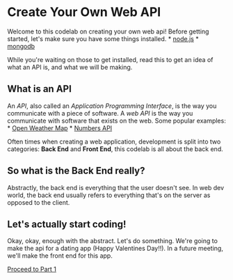 # Create Your Own Web API

Welcome to this codelab on creating your own web api! Before getting started, let's make sure you have some things installed.
	* [node.js](nodejs.org/en/download)
	* [mongodb](https://docs.mongodb.com/manual/installation/)

While you're waiting on those to get installed, read this to get an idea of what an API is, and what we will be making.

## What is an API
An _API_, also called an _Application Programming Interface_, is the way you communicate with a piece of software. A _web API_ is the way you communicate with software that exists on the web. Some popular examples:
	* [Open Weather Map](http://openweathermap.org/API)
	* [Numbers API](http://numbersapi.com/#42)

Often times when creating a web application, development is split into two categories: **Back End** and **Front End**, this codelab is all about the back end.

## So what is the Back End really?
Abstractly, the back end is everything that the user doesn't see. In web dev world, the back end usually refers to everything that's on the server as opposed to the client.

## Let's actually start coding!
Okay, okay, enough with the abstract. Let's do something. We're going to make the api for a dating app (Happy Valentines Day!!). In a future meeting, we'll make the front end for this app.

[Proceed to Part 1]()
